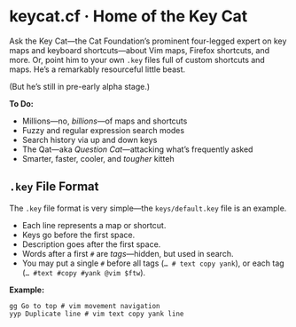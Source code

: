 # keycat.cf · Home of the Key Cat

Ask the Key Cat—the Cat Foundation’s prominent four-legged expert on key maps and keyboard shortcuts—about Vim maps, Firefox shortcuts, and more. Or, point him to your own `.key` files full of custom shortcuts and maps. He’s a remarkably resourceful little beast.

(But he’s still in pre-early alpha stage.)

**To Do:**

- Millions—no, _billions_—of maps and shortcuts
- Fuzzy and regular expression search modes
- Search history via up and down keys
- The Qat—aka _Question Cat_—attacking what’s frequently asked
- Smarter, faster, cooler, and *tougher* kitteh

## `.key` File Format

The `.key` file format is very simple—the `keys/default.key` file is an example.

- Each line represents a map or shortcut.
- Keys go before the first space.
- Description goes after the first space.
- Words after a first `#` are _tags_—hidden, but used in search.
- You may put a single `#` before all tags (`… # text copy yank`), or each tag (`… #text #copy #yank @vim $ftw`).

**Example:**

```
gg Go to top # vim movement navigation
yyp Duplicate line # vim text copy yank line
```
